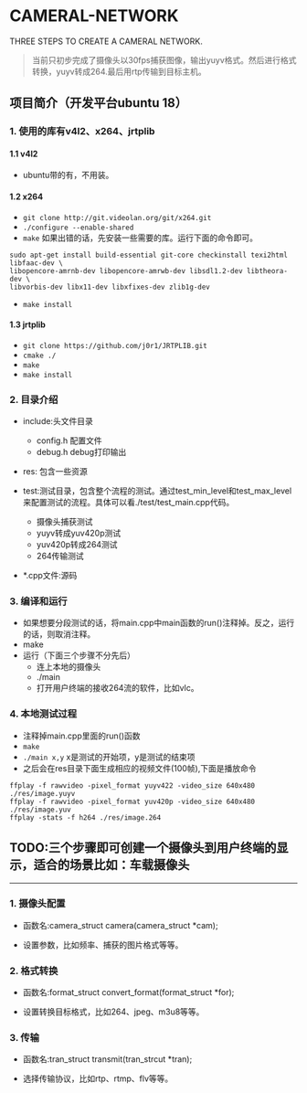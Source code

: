 # CAMERAL-NETWORK
THREE STEPS TO CREATE A CAMERAL NETWORK.

> 当前只初步完成了摄像头以30fps捕获图像，输出yuyv格式。然后进行格式转换，yuyv转成264.最后用rtp传输到目标主机。

## 项目简介（开发平台ubuntu 18）

### 1. 使用的库有v4l2、x264、jrtplib

#### 1.1 v4l2

* ubuntu带的有，不用装。

#### 1.2 x264

* `git clone http://git.videolan.org/git/x264.git`
* `./configure --enable-shared`
* `make` 如果出错的话，先安装一些需要的库。运行下面的命令即可。
```
sudo apt-get install build-essential git-core checkinstall texi2html libfaac-dev \
libopencore-amrnb-dev libopencore-amrwb-dev libsdl1.2-dev libtheora-dev \
libvorbis-dev libx11-dev libxfixes-dev zlib1g-dev
```
* `make install`

#### 1.3 jrtplib

* `git clone https://github.com/j0r1/JRTPLIB.git`
* `cmake ./`
* `make` 
* `make install`

### 2. 目录介绍

* include:头文件目录
    * config.h 配置文件
    * debug.h debug打印输出

* res: 包含一些资源

* test:测试目录，包含整个流程的测试。通过test_min_level和test_max_level来配置测试的流程。具体可以看./test/test_main.cpp代码。
    * 摄像头捕获测试
    * yuyv转成yuv420p测试
    * yuv420p转成264测试
    * 264传输测试

* *.cpp文件:源码

### 3. 编译和运行

* 如果想要分段测试的话，将main.cpp中main函数的run()注释掉。反之，运行的话，则取消注释。
* make
* 运行（下面三个步骤不分先后）
    * 连上本地的摄像头
    * ./main
    * 打开用户终端的接收264流的软件，比如vlc。

### 4. 本地测试过程

* 注释掉main.cpp里面的run()函数
* `make`
* `./main x,y` x是测试的开始项，y是测试的结束项
* 之后会在res目录下面生成相应的视频文件(100帧),下面是播放命令

```
ffplay -f rawvideo -pixel_format yuyv422 -video_size 640x480 ./res/image.yuyv
ffplay -f rawvideo -pixel_format yuv420p -video_size 640x480 ./res/image.yuv
ffplay -stats -f h264 ./res/image.264
```


## TODO:三个步骤即可创建一个摄像头到用户终端的显示，适合的场景比如：车载摄像头

---

### 1. 摄像头配置

* 函数名:camera_struct camera(camera_struct *cam);

* 设置参数，比如频率、捕获的图片格式等等。

### 2. 格式转换

* 函数名:format_struct convert_format(format_struct *for);

* 设置转换目标格式，比如264、jpeg、m3u8等等。

### 3. 传输

* 函数名:tran_struct transmit(tran_strcut *tran);

* 选择传输协议，比如rtp、rtmp、flv等等。




